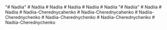 "# Nadiia" 
#   N a d i i a  
 #   N a d i i a  
 #   N a d i i a  
 # Nadiia
#   N a d i i a  
 "# Nadiia" 
#   N a d i i a  
 # Nadiia
#   N a d i i a - C h e r e d n y c a h e n k o  
 #   N a d i i a - C h e r e d n y c a h e n k o  
 #   N a d i i a - C h e r e d n y c h e n k o  
 #   N a d i i a - C h e r e d n y c h e n k o  
 # Nadiia-Cherednychenko
#   N a d i i a - C h e r e d n y c h e n k o  
 